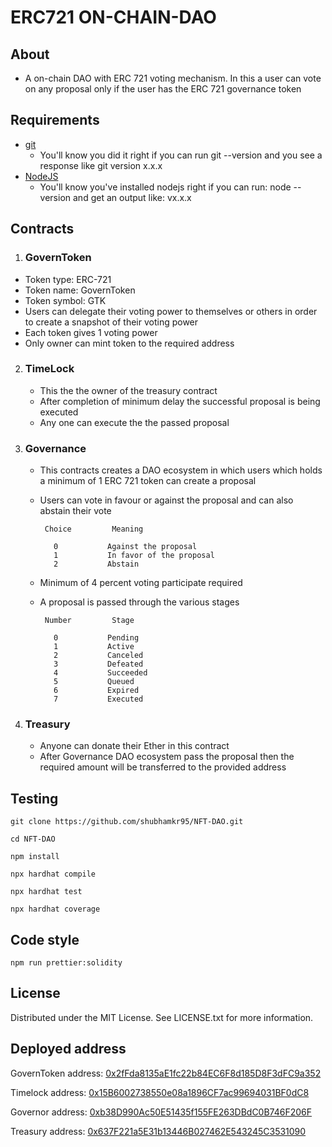# ERC721 ON-CHAIN-DAO

## About

- A on-chain DAO with ERC 721 voting mechanism. In this a user can vote on any proposal only if the user has the ERC 721 governance token

## Requirements

- [git](https://git-scm.com/book/en/v2/Getting-Started-Installing-Git)
  - You'll know you did it right if you can run git --version and you see a response like git version x.x.x
- [NodeJS](https://nodejs.org/en/)
  - You'll know you've installed nodejs right if you can run:
    node --version and get an output like: vx.x.x

## Contracts

1. ### GovernToken

- Token type: ERC-721
- Token name: GovernToken
- Token symbol: GTK
- Users can delegate their voting power to themselves or others in order to create a snapshot of their voting power
- Each token gives 1 voting power
- Only owner can mint token to the required address

2. ### TimeLock

   - This the the owner of the treasury contract
   - After completion of minimum delay the successful proposal is being executed
   - Any one can execute the the passed proposal

3. ### Governance

   - This contracts creates a DAO ecosystem in which users which holds a minimum of 1 ERC 721 token can create a proposal
   - Users can vote in favour or against the proposal and can also abstain their vote

     ```
      Choice         Meaning

        0           Against the proposal
        1           In favor of the proposal
        2           Abstain
     ```

   - Minimum of 4 percent voting participate required
   - A proposal is passed through the various stages

     ```
      Number         Stage

        0           Pending
        1           Active
        2           Canceled
        3           Defeated
        4           Succeeded
        5           Queued
        6           Expired
        7           Executed
     ```

4. ### Treasury

   - Anyone can donate their Ether in this contract
   - After Governance DAO ecosystem pass the proposal then the required amount will be transferred to the provided address

## Testing

```
git clone https://github.com/shubhamkr95/NFT-DAO.git

cd NFT-DAO

npm install

npx hardhat compile

npx hardhat test

npx hardhat coverage

```

## Code style

```
npm run prettier:solidity
```

## License

Distributed under the MIT License. See LICENSE.txt for more information.

## Deployed address

GovernToken address: [0x2fFda8135aE1fc22b84EC6F8d185D8F3dFC9a352](https://mumbai.polygonscan.com/address/0x2fFda8135aE1fc22b84EC6F8d185D8F3dFC9a352)

Timelock address: [0x15B6002738550e08a1896CF7ac99694031BF0dC8](https://mumbai.polygonscan.com/address/0x15B6002738550e08a1896CF7ac99694031BF0dC8)

Governor address: [0xb38D990Ac50E51435f155FE263DBdC0B746F206F](https://mumbai.polygonscan.com/address/0xb38D990Ac50E51435f155FE263DBdC0B746F206F)

Treasury address: [0x637F221a5E31b13446B027462E543245C3531090](https://mumbai.polygonscan.com/address/0x637F221a5E31b13446B027462E543245C3531090)
